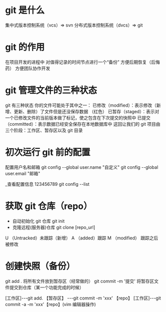 # git 是什么

集中式版本控制系统（vcs）=> svn
分布式版本控制系统（dvcs）=> git

# git 的作用

在项目开发的进程中 对值得记录的时间节点进行一个“备份” 方便后期恢复（后悔药）
方便团队协作开发

# git 管理文件的三种状态

git 有三种状态 你的文件可能处于其中之一：
已修改（modified）：表示修改（新增、更新、删除）了文件但是还没保存数据 （红色）
已暂存（staged）：表示对一个已修改文件的当前版本做了标记，使之包含在下次提交的快照中
已提交（committed）：表示数据已经安全保存在本地数据库中
这回让我们的 git 项目由三个阶段：工作区、暂存区以及 git 目录

# 初次运行 git 前的配置

配置用户名和邮箱
git config --global user.name "自定义"
git config --global user.email "邮箱"

\_查看配置信息 123456789
git config --list

# 获取 git 仓库（repo）

- 自动初始化 git 仓库 git init
- 克隆远程(服务器)仓库 git clone [repo_url]

U （Untracked）未跟踪（新增）
A （added）跟踪
M （modified） 跟踪之后被修改

# 创建快照（备份）

git add . 将所有文件放到暂存区（经常做的）
git commit -m '提交' 将暂存区文件提交到仓库（某一个功能完成的时候）

[工作区]---git add. 【暂存区】 ---git commit -m 'xxx' 【repo】
[工作区]---git commit -a -m 'xxx'【repo】(vim 编辑器操作)
